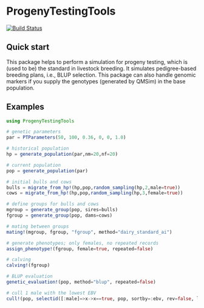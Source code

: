 # ProgenyTestingTools

[![Build Status](https://travis-ci.org/masuday/ProgenyTestingTools.jl.svg?branch=master)](https://travis-ci.org/masuday/ProgenyTestingTools.jl)

## Quick start

This package helps to perform a simulation for progeny testing, which is (used to be) the standard in livestock breeding. It simulates pedigree-based breeding plans, i.e., BLUP selection. This package can also handle genomic markers if you supply the genotypes (generated by QMSim) in the base population.

## Examples

```julia
using ProgenyTestingTools

# genetic parameters
par = PTParameters(50, 100, 0.36, 0, 0, 1.0)

# historical population
hp = generate_population(par,nm=20,nf=20)

# current population
pop = generate_population(par)

# initial bulls and cows
bulls = migrate_from_hp!(hp,pop,random_sampling(hp,2,male=true))
cows = migrate_from_hp!(hp,pop,random_sampling(hp,3,female=true))

# define groups for bulls and cows
mgroup = generate_group(pop, sires=bulls)
fgroup = generate_group(pop, dams=cows)

# mating between groups
mating!(mgroup, fgroup, "fgroup", method="dairy_standard_ai")

# generate phenotypes; only females, no repeated records
assign_phenotype!(fgroup, female=true, repeated=false)

# calving
calving!(fgroup)

# BLUP evaluation
genetic_evaluation!(pop, method="blup", repeated=false)

# cull 1 male with the lowest EBV
cull!(pop, selectid([:male]=>x->x==true, pop, sortby=:ebv, rev=false, limit=1))
```

